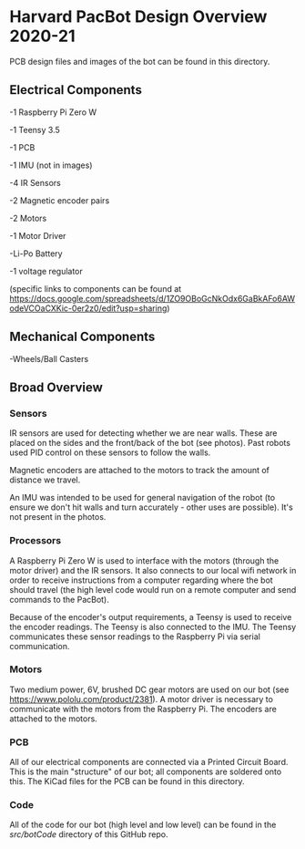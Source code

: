# Harvard PacBot Design Overview 2020-21
PCB design files and images of the bot can be found in this directory.

## Electrical Components
-1 Raspberry Pi Zero W

-1 Teensy 3.5

-1 PCB

-1 IMU (not in images)

-4 IR Sensors

-2 Magnetic encoder pairs

-2 Motors

-1 Motor Driver

-Li-Po Battery

-1 voltage regulator

(specific links to components can be found at https://docs.google.com/spreadsheets/d/1ZO9OBoGcNkOdx6GaBkAFo6AWodeVCOaCXKic-0er2z0/edit?usp=sharing)

## Mechanical Components
-Wheels/Ball Casters

## Broad Overview
### Sensors

IR sensors are used for detecting whether we are near walls. These are placed on the sides and the front/back of the bot (see photos). Past robots used PID control on these sensors to follow the walls.

Magnetic encoders are attached to the motors to track the amount of distance we travel.

An IMU was intended to be used for general navigation of the robot (to ensure we don't hit walls and turn accurately - other uses are possible). It's not present in the photos.

### Processors

A Raspberry Pi Zero W is used to interface with the motors (through the motor driver) and the IR sensors. It also connects to our local wifi network in order to receive instructions from a computer regarding where the bot should travel (the high level code would run on a remote computer and send commands to the PacBot).

Because of the encoder's output requirements, a Teensy is used to receive the encoder readings. The Teensy is also connected to the IMU. The Teensy communicates these sensor readings to the Raspberry Pi via serial communication.

### Motors

Two medium power, 6V, brushed DC gear motors are used on our bot (see https://www.pololu.com/product/2381). A motor driver is necessary to communicate with the motors from the Raspberry Pi. The encoders are attached to the motors.

### PCB

All of our electrical components are connected via a Printed Circuit Board. This is the main "structure" of our bot; all components are soldered onto this. The KiCad files for the PCB can be found in this directory.

### Code

All of the code for our bot (high level and low level) can be found in the *src/botCode* directory of this GitHub repo.
